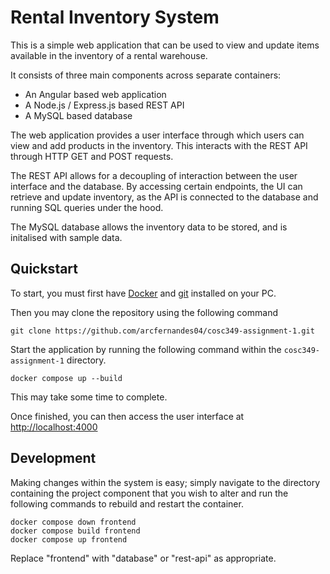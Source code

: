 # Rental Inventory System

This is a simple web application that can be used to view and update items available in the inventory of a rental warehouse. 

It consists of three main components across separate containers: 
* An Angular based web application
* A Node.js / Express.js based REST API 
* A MySQL based database

The web application provides a user interface through which users can view and add products in the inventory. This interacts with the REST API through HTTP GET and POST requests. 

The REST API allows for a decoupling of interaction between the user interface and the database. By accessing certain endpoints, the UI can retrieve and update inventory, as the API is connected to the database and running SQL queries under the hood.

The MySQL database allows the inventory data to be stored, and is initalised with sample data.  

## Quickstart

To start, you must first have [Docker](https://www.docker.com/) and [git](https://git-scm.com/downloads) installed on your PC.

Then you may clone the repository using the following command

```
git clone https://github.com/arcfernandes04/cosc349-assignment-1.git
```

Start the application by running the following command within the `cosc349-assignment-1` directory.

```
docker compose up --build
```

This may take some time to complete.

Once finished, you can then access the user interface at [http://localhost:4000](http://localhost:4000)

## Development
Making changes within the system is easy; simply navigate to the directory containing the project component that you wish to alter and run the following commands to rebuild and restart the container.

```
docker compose down frontend
docker compose build frontend
docker compose up frontend
```
Replace "frontend" with "database" or "rest-api" as appropriate.